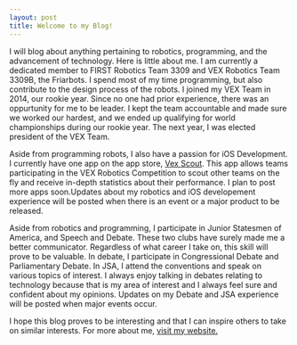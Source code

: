 ```yaml
---
layout: post
title: Welcome to my Blog!
---
```


I will blog about anything pertaining to robotics, programming, and the advancement of technology.  Here is little about me.  I am currently a dedicated member to FIRST Robotics Team 3309 and VEX Robotics Team 3309B, the Friarbots.  I spend most of my time programming, but also contribute to the design process of the robots.  I joined my VEX Team in 2014, our rookie year.  Since no one had prior experience, there was an oppurtunity for me to be leader. I kept the team accountable and made sure we worked our hardest, and we ended up qualifying for world championships during our rookie year. The next year, I was elected president of the VEX Team. 

Aside from programming robots, I also have a passion for iOS Development.  I currently have one app on the app store, [Vex Scout](https://itunes.apple.com/us/app/vex-scout/id1012279776?mt=8). This app allows teams participating in the VEX Robotics Competition to scout other teams on the fly and receive in-depth statistics about their performance. I plan to post more apps soon.Updates about my robotics and iOS developement experience will be posted when there is an event or a major product to be released. 

Aside from robotics and programming, I participate in Junior Statesmen of America, and Speech and Debate.  These two clubs have surely made me a better communicator. Regardless of what career I take on, this skill will prove to be valuable. In debate, I participate in Congressional Debate and Parliamentary Debate.  In JSA, I attend the conventions and speak on various topics of interest.  I always enjoy talking in debates relating to technology because that is my area of interest and I always feel sure and confident about my opinions. Updates on my Debate and JSA experience will be posted when major events occur.

I hope this blog proves to be interesting and that I can inspire others to take on similar interests. For more about me, [visit my website.](krager.org)

